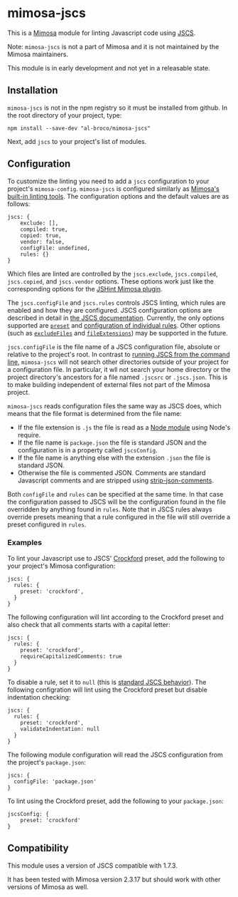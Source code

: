 mimosa-jscs
===========

This is a [Mimosa](http://mimosa.io) module for linting Javascript
code using [JSCS](https://github.com/jscs-dev/node-jscs).

Note: `mimosa-jscs` is not a part of Mimosa and it is not maintained by the
Mimosa maintainers.

This module is in early development and not yet in a releasable state.

Installation
------------

`mimosa-jscs` is not in the npm registry so it must be installed from
github. In the root directory of your project, type:

    npm install --save-dev "al-broco/mimosa-jscs"

Next, add `jscs` to your project's list of modules.

Configuration
-------------

To customize the linting you need to add a `jscs` configuration to
your project's `mimosa-config`. `mimosa-jscs` is configured similarly
as [Mimosa's built-in linting
tools](http://mimosa.io/configuration.html#lint). The configuration
options and the default values are as follows:

    jscs: {
        exclude: [],
        compiled: true,
        copied: true,
        vendor: false,
        configFile: undefined,
        rules: {}
    }

Which files are linted are controlled by the `jscs.exclude`,
`jscs.compiled`, `jscs.copied`, and `jscs.vendor` options. These
options work just like the corresponding options for the
[JSHint Mimosa plugin](http://mimosa.io/configuration.html#lint).

The `jscs.configFile` and `jscs.rules` controls JSCS linting, which
rules are enabled and how they are configured. JSCS configuration
options are described in detail in [the JSCS
documentation](https://github.com/jscs-dev/node-jscs#options). Currently,
the only options supported are
[`preset`](https://github.com/jscs-dev/node-jscs#preset) and
[configuration of individual
rules](https://github.com/jscs-dev/node-jscs#rules). Other options
(such as
[`excludeFiles`](https://github.com/jscs-dev/node-jscs#excludefiles)
and
[`fileExtensions`](https://github.com/jscs-dev/node-jscs#fileextensions))
may be supported in the future.

`jscs.configFile` is the file name of a JSCS configuration file,
absolute or relative to the project's root. In contrast to [running
JSCS from the command
line](https://github.com/jscs-dev/node-jscs#--config), `mimosa-jscs`
will not search other directories outside of your project for a
configuration file. In particular, it wll not search your home
directory or the project directory's ancestors for a file named
`.jscsrc` or `.jscs.json`. This is to make building independent of
external files not part of the Mimosa project.

`mimosa-jscs` reads configuration files the same way as JSCS does,
which means that the file format is determined from the file name:
* If the file extension is `.js` the file is read as a [Node
  module](http://nodejs.org/api/modules.html) using Node's require.
* If the file name is `package.json` the file is standard JSON and the
  configuration is in a property called `jscsConfig`.
* If the file name is anything else with the extension `.json` the
  file is standard JSON.
* Otherwise the file is commented JSON. Comments are standard
  Javascript comments and are stripped using
  [strip-json-comments](https://www.npmjs.org/package/strip-json-comments).

Both `configFile` and `rules` can be specified at the same time. In
that case the configuration passed to JSCS will be the configuration
found in the file overridden by anything found in `rules`. Note that
in JSCS rules always override presets meaning that a rule configured
in the file will still override a preset configured in `rules`.

### Examples

To lint your Javascript use to JSCS'
[Crockford](http://javascript.crockford.com/code.html) preset, add the
following to your project's Mimosa configuration:

    jscs: {
      rules: {
        preset: 'crockford',
      }
    }

The following configuration will lint according to the Crockford
preset and also check that all comments starts with a capital letter:

    jscs: {
      rules: {
        preset: 'crockford',
        requireCapitalizedComments: true
      }
    }

To disable a rule, set it to `null` (this is [standard JSCS
behavior](https://github.com/jscs-dev/node-jscs#example-1)). The
following configration will lint using the Crockford preset but
disable indentation checking:

    jscs: {
      rules: {
        preset: 'crockford',
        validateIndentation: null
      }
    }

The following module configuration will read the JSCS configuration
from the project's `package.json`:

    jscs: {
      configFile: 'package.json'
    }

To lint using the Crockford preset, add the following to your
`package.json`:

    jscsConfig: {
        preset: 'crockford'
    }


Compatibility
-------------

This module uses a version of JSCS compatible with 1.7.3.

It has been tested with Mimosa version 2.3.17 but should work with
other versions of Mimosa as well.
